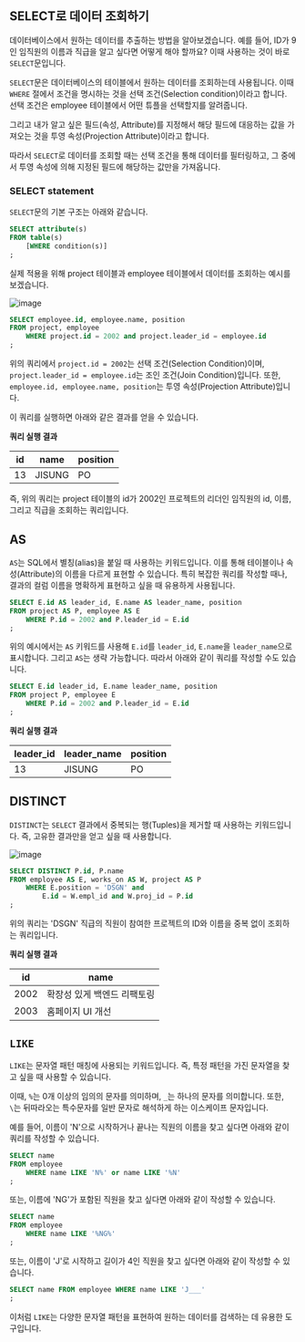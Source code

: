 ## SELECT로 데이터 조회하기

데이터베이스에서 원하는 데이터를 추출하는 방법을 알아보겠습니다. 예를 들어, ID가 9인 임직원의 이름과 직급을 알고 싶다면 어떻게 해야 할까요? 이때 사용하는 것이 바로 `SELECT`문입니다.

`SELECT`문은 데이터베이스의 테이블에서 원하는 데이터를 조회하는데 사용됩니다. 이때 `WHERE` 절에서 조건을 명시하는 것을 선택 조건(Selection condition)이라고 합니다. 선택 조건은 employee 테이블에서 어떤 튜플을 선택할지를 알려줍니다.

그리고 내가 알고 싶은 필드(속성, Attribute)를 지정해서 해당 필드에 대응하는 값을 가져오는 것을 투영 속성(Projection Attribute)이라고 합니다. 

따라서 `SELECT`로 데이터를 조회할 때는 선택 조건을 통해 데이터를 필터링하고, 그 중에서 투영 속성에 의해 지정된 필드에 해당하는 값만을 가져옵니다.

### SELECT statement

`SELECT`문의 기본 구조는 아래와 같습니다.

```sql
SELECT attribute(s)
FROM table(s)
    [WHERE condition(s)]
;
```

실제 적용을 위해 project 테이블과 employee 테이블에서 데이터를 조회하는 예시를 보겠습니다.

![image](https://github.com/velyvelylovely/Database/assets/98696925/9f075d41-9049-4872-baaa-3697bab069f5)

```sql
SELECT employee.id, employee.name, position 
FROM project, employee
    WHERE project.id = 2002 and project.leader_id = employee.id
;
```

위의 쿼리에서 `project.id = 2002`는 선택 조건(Selection Condition)이며, `project.leader_id = employee.id`는 조인 조건(Join Condition)입니다. 또한, `employee.id, employee.name, position`는 투영 속성(Projection Attribute)입니다. 

이 쿼리를 실행하면 아래와 같은 결과를 얻을 수 있습니다.

**쿼리 실행 결과**

| id | name | position  |
| --- | --- | --- |
| 13 | JISUNG | PO |

즉, 위의 쿼리는 project 테이블의 id가 2002인 프로젝트의 리더인 임직원의 id, 이름, 그리고 직급을 조회하는 쿼리입니다.

## AS

`AS`는 SQL에서 별칭(alias)을 붙일 때 사용하는 키워드입니다. 이를 통해 테이블이나 속성(Attribute)의 이름을 다르게 표현할 수 있습니다. 특히 복잡한 쿼리를 작성할 때나, 결과의 컬럼 이름을 명확하게 표현하고 싶을 때 유용하게 사용됩니다.

```sql
SELECT E.id AS leader_id, E.name AS leader_name, position 
FROM project AS P, employee AS E
	WHERE P.id = 2002 and P.leader_id = E.id
;
```

위의 예시에서는 `AS` 키워드를 사용해 `E.id`를 `leader_id`, `E.name`을 `leader_name`으로 표시합니다. 그리고 `AS`는 생략 가능합니다. 따라서 아래와 같이 쿼리를 작성할 수도 있습니다.

```sql
SELECT E.id leader_id, E.name leader_name, position 
FROM project P, employee E
	WHERE P.id = 2002 and P.leader_id = E.id
;
```

**쿼리 실행 결과**

| leader_id | leader_name | position |
| --- | --- | --- |
| 13 | JISUNG | PO |

## DISTINCT

`DISTINCT`는 `SELECT` 결과에서 중복되는 행(Tuples)을 제거할 때 사용하는 키워드입니다. 즉, 고유한 결과만을 얻고 싶을 때 사용합니다.

![image](https://github.com/velyvelylovely/Database/assets/98696925/92dc252f-1ac6-4ff2-af7a-a12d8ab8f0b8)

```sql
SELECT DISTINCT P.id, P.name
FROM employee AS E, works_on AS W, project AS P
	WHERE E.position = 'DSGN' and
		E.id = W.empl_id and W.proj_id = P.id
;
```

위의 쿼리는 'DSGN' 직급의 직원이 참여한 프로젝트의 ID와 이름을 중복 없이 조회하는 쿼리입니다.

**쿼리 실행 결과**

| id | name |
| --- | --- |
| 2002 | 확장성 있게 백엔드 리팩토링 |
| 2003 | 홈페이지 UI 개선 |

## `LIKE`

`LIKE`는 문자열 패턴 매칭에 사용되는 키워드입니다. 즉, 특정 패턴을 가진 문자열을 찾고 싶을 때 사용할 수 있습니다. 

이때, `%`는 0개 이상의 임의의 문자를 의미하며, `_`는 하나의 문자를 의미합니다. 또한, `\`는 뒤따라오는 특수문자를 일반 문자로 해석하게 하는 이스케이프 문자입니다.

예를 들어, 이름이 'N'으로 시작하거나 끝나는 직원의 이름을 찾고 싶다면 아래와 같이 쿼리를 작성할 수 있습니다.

```sql
SELECT name
FROM employee 
	WHERE name LIKE 'N%' or name LIKE '%N'
;
```

또는, 이름에 'NG'가 포함된 직원을 찾고 싶다면 아래와 같이 작성할 수 있습니다.

```sql
SELECT name
FROM employee 
	WHERE name LIKE '%NG%'
;
```

또는, 이름이 'J'로 시작하고 길이가 4인 직원을 찾고 싶다면 아래와 같이 작성할 수 있습니다.

```sql
SELECT name FROM employee WHERE name LIKE 'J___'
;
```

이처럼 `LIKE`는 다양한 문자열 패턴을 표현하여 원하는 데이터를 검색하는 데 유용한 도구입니다.

